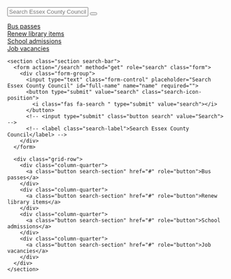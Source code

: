 <section class="section search-bar">
  <form action="/search" method="get" role="search" class="form">
    <div class="form-group">
      <input type="text" class="form-control" placeholder="Search Essex County Council" id="full-name" name="name" required="">
      <button type="submit" value="search" class="search-icon-position">
        <i class="fas fa-search " type="submit" value="search"></i>
      </button>
      <!-- <input type="submit" class="button search" value="Search"> -->
      <!-- <label class="search-label">Search Essex County Council</label> -->
    </div>
  </form>

  <div class="grid-row">
    <div class="column-quarter">
      <a class="button search-section" href="#" role="button">Bus passes</a>
    </div>
    <div class="column-quarter">
      <a class="button search-section" href="#" role="button">Renew library items</a>
    </div>
    <div class="column-quarter">
      <a class="button search-section" href="#" role="button">School admissions</a>
    </div>
    <div class="column-quarter">
      <a class="button search-section" href="#" role="button">Job vacancies</a>
    </div>
  </div>
</section>

    <section class="section search-bar">
      <form action="/search" method="get" role="search" class="form">
        <div class="form-group">
          <input type="text" class="form-control" placeholder="Search Essex County Council" id="full-name" name="name" required="">
          <button type="submit" value="search" class="search-icon-position">
            <i class="fas fa-search " type="submit" value="search"></i>
          </button>
          <!-- <input type="submit" class="button search" value="Search"> -->
          <!-- <label class="search-label">Search Essex County Council</label> -->
        </div>
      </form>

      <div class="grid-row">
        <div class="column-quarter">
          <a class="button search-section" href="#" role="button">Bus passes</a>
        </div>
        <div class="column-quarter">
          <a class="button search-section" href="#" role="button">Renew library items</a>
        </div>
        <div class="column-quarter">
          <a class="button search-section" href="#" role="button">School admissions</a>
        </div>
        <div class="column-quarter">
          <a class="button search-section" href="#" role="button">Job vacancies</a>
        </div>
      </div>
    </section>